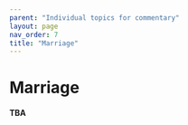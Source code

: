 ```yaml
---
parent: "Individual topics for commentary"
layout: page
nav_order: 7
title: "Marriage"
---
```


# Marriage 

**TBA**